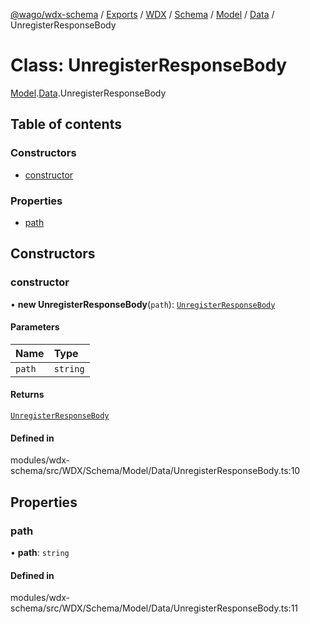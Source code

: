 [@wago/wdx-schema](../README.md) / [Exports](../modules.md) / [WDX](../modules/WDX.md) / [Schema](../modules/WDX.Schema.md) / [Model](../modules/WDX.Schema.Model.md) / [Data](../modules/WDX.Schema.Model.Data.md) / UnregisterResponseBody

# Class: UnregisterResponseBody

[Model](../modules/WDX.Schema.Model.md).[Data](../modules/WDX.Schema.Model.Data.md).UnregisterResponseBody

## Table of contents

### Constructors

- [constructor](WDX.Schema.Model.Data.UnregisterResponseBody.md#constructor)

### Properties

- [path](WDX.Schema.Model.Data.UnregisterResponseBody.md#path)

## Constructors

### constructor

• **new UnregisterResponseBody**(`path`): [`UnregisterResponseBody`](WDX.Schema.Model.Data.UnregisterResponseBody.md)

#### Parameters

| Name | Type |
| :------ | :------ |
| `path` | `string` |

#### Returns

[`UnregisterResponseBody`](WDX.Schema.Model.Data.UnregisterResponseBody.md)

#### Defined in

modules/wdx-schema/src/WDX/Schema/Model/Data/UnregisterResponseBody.ts:10

## Properties

### path

• **path**: `string`

#### Defined in

modules/wdx-schema/src/WDX/Schema/Model/Data/UnregisterResponseBody.ts:11
